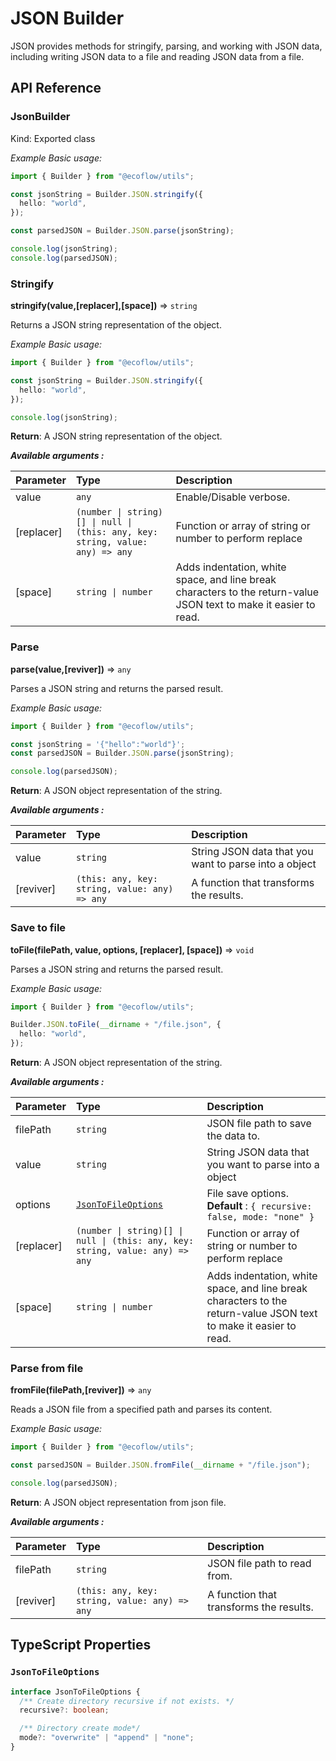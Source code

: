# JSON Builder

JSON provides methods for stringify, parsing, and working with JSON data, including writing JSON data to a file and reading JSON data from a file.

## API Reference

### JsonBuilder

Kind: Exported class

_Example Basic usage:_

```ts
import { Builder } from "@ecoflow/utils";

const jsonString = Builder.JSON.stringify({
  hello: "world",
});

const parsedJSON = Builder.JSON.parse(jsonString);

console.log(jsonString);
console.log(parsedJSON);
```

### Stringify

**stringify(value,[replacer],[space])** ⇒ `string`

Returns a JSON string representation of the object.

_Example Basic usage:_

```ts
import { Builder } from "@ecoflow/utils";

const jsonString = Builder.JSON.stringify({
  hello: "world",
});

console.log(jsonString);
```

**Return**: A JSON string representation of the object.

**_Available arguments :_**

| Parameter  | Type                                                                          | Description                                                                                                       |
| :--------- | :---------------------------------------------------------------------------- | :---------------------------------------------------------------------------------------------------------------- |
| value      | `any`                                                                         | Enable/Disable verbose.                                                                                           |
| [replacer] | `(number \| string)[] \| null \| (this: any, key: string, value: any) => any` | Function or array of string or number to perform replace                                                          |
| [space]    | `string \| number`                                                            | Adds indentation, white space, and line break characters to the return-value JSON text to make it easier to read. |

### Parse

**parse(value,[reviver])** ⇒ `any`

Parses a JSON string and returns the parsed result.

_Example Basic usage:_

```ts
import { Builder } from "@ecoflow/utils";

const jsonString = '{"hello":"world"}';
const parsedJSON = Builder.JSON.parse(jsonString);

console.log(parsedJSON);
```

**Return**: A JSON object representation of the string.

**_Available arguments :_**

| Parameter | Type                                          | Description                                           |
| :-------- | :-------------------------------------------- | :---------------------------------------------------- |
| value     | `string`                                      | String JSON data that you want to parse into a object |
| [reviver] | `(this: any, key: string, value: any) => any` | A function that transforms the results.               |

### Save to file

**toFile(filePath, value, options, [replacer], [space])** ⇒ `void`

Parses a JSON string and returns the parsed result.

_Example Basic usage:_

```ts
import { Builder } from "@ecoflow/utils";

Builder.JSON.toFile(__dirname + "/file.json", {
  hello: "world",
});
```

**Return**: A JSON object representation of the string.

**_Available arguments :_**

| Parameter  | Type                                                                          | Description                                                                                                       |
| :--------- | :---------------------------------------------------------------------------- | :---------------------------------------------------------------------------------------------------------------- |
| filePath   | `string`                                                                      | JSON file path to save the data to.                                                                               |
| value      | `string`                                                                      | String JSON data that you want to parse into a object                                                             |
| options    | [`JsonToFileOptions`](./json#jsontofileoptions)                               | File save options. **Default** : `{ recursive: false, mode: "none" }`                                             |
| [replacer] | `(number \| string)[] \| null \| (this: any, key: string, value: any) => any` | Function or array of string or number to perform replace                                                          |
| [space]    | `string \| number`                                                            | Adds indentation, white space, and line break characters to the return-value JSON text to make it easier to read. |

### Parse from file

**fromFile(filePath,[reviver])** ⇒ `any`

Reads a JSON file from a specified path and parses its content.

_Example Basic usage:_

```ts
import { Builder } from "@ecoflow/utils";

const parsedJSON = Builder.JSON.fromFile(__dirname + "/file.json");

console.log(parsedJSON);
```

**Return**: A JSON object representation from json file.

**_Available arguments :_**

| Parameter | Type                                          | Description                             |
| :-------- | :-------------------------------------------- | :-------------------------------------- |
| filePath  | `string`                                      | JSON file path to read from.            |
| [reviver] | `(this: any, key: string, value: any) => any` | A function that transforms the results. |

## TypeScript Properties

### `JsonToFileOptions`

```ts
interface JsonToFileOptions {
  /** Create directory recursive if not exists. */
  recursive?: boolean;

  /** Directory create mode*/
  mode?: "overwrite" | "append" | "none";
}
```
